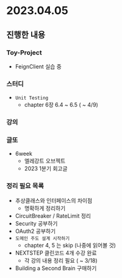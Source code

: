 # 2023.04.05

## 진행한 내용

### Toy-Project

- FeignClient 실습 중

### 스터디

- `Unit Testing`
	- chapter 6장 6.4 ~ 6.5 ( ~ 4/9)

### 강의



### 글또

- 6week
	- 엘레강트 오브젝트
	- 2023 1분기 회고글

### 정리 필요 목록

- 추상클래스와 인터페이스의 차이점
	- 명확하게 정리하기
- CircuitBreaker / RateLimit 정리
- Security 공부하기
- OAuth2 공부하기
- `도메인 주도 설계 시작하기`
	- chapter 4, 5 는 skip (나중에 읽어볼 것)
- NEXTSTEP 클린코드 4개 수강 완료
	- 각 강의 내용 정리 필요 ( ~ 3/18)
- Building a Second Brain 구매하기
